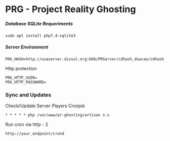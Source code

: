 # PRG - Project Reality Ghosting

##### Database SQLite Requeriments
```
sudo apt install php7.4-sqlite3
```

##### Server Environment
```
PRG_HASH=http://usaserver.divsul.org:666/PRServer/cdhash_doacao/cdhash_main.txt
```
Http protection
```
PRG_HTTP_USER=
PRG_HTTP_PASSWORD=
```


### Sync and Updates
Check/Update Server Players
Cronjob
```
* * * * * php /var/www/pr-ghosting/artisan s:s
```


Run cron via http - 2
```
http://your_endpoint/crond
```
